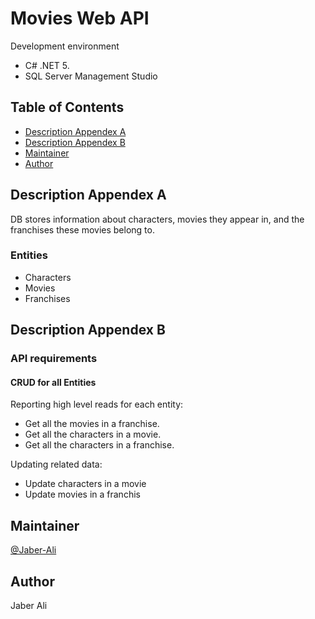 # Movies Web API
 Development environment
- C# .NET 5.
- SQL Server Management Studio
## Table of Contents
- [Description Appendex A](#DescriptionAppendexA)
- [Description Appendex B](#DescriptionAppendexB)
- [Maintainer](#Maintainer)
- [Author](#Author)
## Description Appendex A
DB stores information about characters, movies
they appear in, and the franchises these movies belong to. 
### Entities
- Characters 
- Movies
- Franchises
## Description Appendex B
### API requirements 
#### CRUD for all Entities

Reporting high level reads for each entity:
- Get all the movies in a franchise.
- Get all the characters in a movie.
- Get all the characters in a franchise.

Updating related data:
- Update characters in a movie
- Update movies in a franchis
## Maintainer
[@Jaber-Ali](https://github.com/Jaber-Ali)
## Author
Jaber Ali

